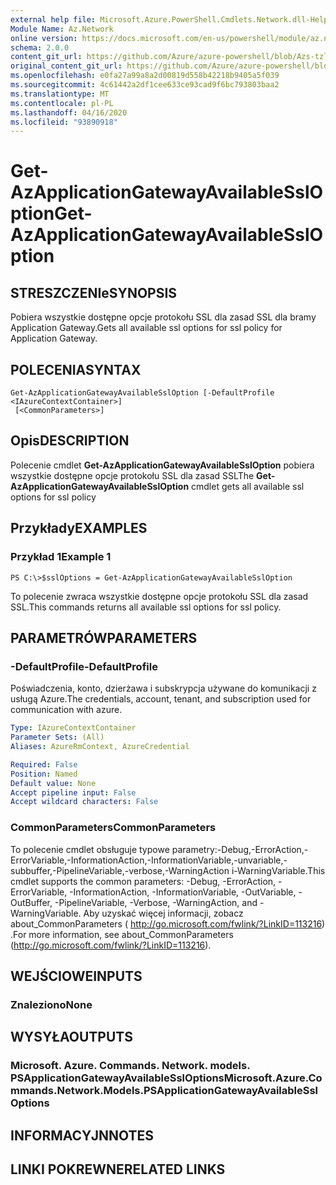 ```yaml
---
external help file: Microsoft.Azure.PowerShell.Cmdlets.Network.dll-Help.xml
Module Name: Az.Network
online version: https://docs.microsoft.com/en-us/powershell/module/az.network/get-AzApplicationGatewayAvailableSslOption
schema: 2.0.0
content_git_url: https://github.com/Azure/azure-powershell/blob/Azs-tzl/src/Network/Network/help/Get-AzApplicationGatewayAvailableSslOption.md
original_content_git_url: https://github.com/Azure/azure-powershell/blob/Azs-tzl/src/Network/Network/help/Get-AzApplicationGatewayAvailableSslOption.md
ms.openlocfilehash: e0fa27a99a8a2d00819d558b42218b9405a5f039
ms.sourcegitcommit: 4c61442a2df1cee633ce93cad9f6bc793803baa2
ms.translationtype: MT
ms.contentlocale: pl-PL
ms.lasthandoff: 04/16/2020
ms.locfileid: "93890918"
---
```

# <span data-ttu-id="9615e-101">Get-AzApplicationGatewayAvailableSslOption</span><span class="sxs-lookup"><span data-stu-id="9615e-101">Get-AzApplicationGatewayAvailableSslOption</span></span>

## <span data-ttu-id="9615e-102">STRESZCZENIe</span><span class="sxs-lookup"><span data-stu-id="9615e-102">SYNOPSIS</span></span>
<span data-ttu-id="9615e-103">Pobiera wszystkie dostępne opcje protokołu SSL dla zasad SSL dla bramy Application Gateway.</span><span class="sxs-lookup"><span data-stu-id="9615e-103">Gets all available ssl options for ssl policy for Application Gateway.</span></span>

## <span data-ttu-id="9615e-104">POLECENIA</span><span class="sxs-lookup"><span data-stu-id="9615e-104">SYNTAX</span></span>

```
Get-AzApplicationGatewayAvailableSslOption [-DefaultProfile <IAzureContextContainer>]
 [<CommonParameters>]
```

## <span data-ttu-id="9615e-105">Opis</span><span class="sxs-lookup"><span data-stu-id="9615e-105">DESCRIPTION</span></span>
<span data-ttu-id="9615e-106">Polecenie cmdlet **Get-AzApplicationGatewayAvailableSslOption** pobiera wszystkie dostępne opcje protokołu SSL dla zasad SSL</span><span class="sxs-lookup"><span data-stu-id="9615e-106">The **Get-AzApplicationGatewayAvailableSslOption** cmdlet gets all available ssl options for ssl policy</span></span>

## <span data-ttu-id="9615e-107">Przykłady</span><span class="sxs-lookup"><span data-stu-id="9615e-107">EXAMPLES</span></span>

### <span data-ttu-id="9615e-108">Przykład 1</span><span class="sxs-lookup"><span data-stu-id="9615e-108">Example 1</span></span>
```
PS C:\>$sslOptions = Get-AzApplicationGatewayAvailableSslOption
```

<span data-ttu-id="9615e-109">To polecenie zwraca wszystkie dostępne opcje protokołu SSL dla zasad SSL.</span><span class="sxs-lookup"><span data-stu-id="9615e-109">This commands returns all available ssl options for ssl policy.</span></span>

## <span data-ttu-id="9615e-110">PARAMETRÓW</span><span class="sxs-lookup"><span data-stu-id="9615e-110">PARAMETERS</span></span>

### <span data-ttu-id="9615e-111">-DefaultProfile</span><span class="sxs-lookup"><span data-stu-id="9615e-111">-DefaultProfile</span></span>
<span data-ttu-id="9615e-112">Poświadczenia, konto, dzierżawa i subskrypcja używane do komunikacji z usługą Azure.</span><span class="sxs-lookup"><span data-stu-id="9615e-112">The credentials, account, tenant, and subscription used for communication with azure.</span></span>

```yaml
Type: IAzureContextContainer
Parameter Sets: (All)
Aliases: AzureRmContext, AzureCredential

Required: False
Position: Named
Default value: None
Accept pipeline input: False
Accept wildcard characters: False
```

### <span data-ttu-id="9615e-113">CommonParameters</span><span class="sxs-lookup"><span data-stu-id="9615e-113">CommonParameters</span></span>
<span data-ttu-id="9615e-114">To polecenie cmdlet obsługuje typowe parametry:-Debug,-ErrorAction,-ErrorVariable,-InformationAction,-InformationVariable,-unvariable,-subbuffer,-PipelineVariable,-verbose,-WarningAction i-WarningVariable.</span><span class="sxs-lookup"><span data-stu-id="9615e-114">This cmdlet supports the common parameters: -Debug, -ErrorAction, -ErrorVariable, -InformationAction, -InformationVariable, -OutVariable, -OutBuffer, -PipelineVariable, -Verbose, -WarningAction, and -WarningVariable.</span></span> <span data-ttu-id="9615e-115">Aby uzyskać więcej informacji, zobacz about_CommonParameters ( http://go.microsoft.com/fwlink/?LinkID=113216) .</span><span class="sxs-lookup"><span data-stu-id="9615e-115">For more information, see about_CommonParameters (http://go.microsoft.com/fwlink/?LinkID=113216).</span></span>

## <span data-ttu-id="9615e-116">WEJŚCIOWE</span><span class="sxs-lookup"><span data-stu-id="9615e-116">INPUTS</span></span>

### <span data-ttu-id="9615e-117">Znaleziono</span><span class="sxs-lookup"><span data-stu-id="9615e-117">None</span></span>

## <span data-ttu-id="9615e-118">WYSYŁA</span><span class="sxs-lookup"><span data-stu-id="9615e-118">OUTPUTS</span></span>

### <span data-ttu-id="9615e-119">Microsoft. Azure. Commands. Network. models. PSApplicationGatewayAvailableSslOptions</span><span class="sxs-lookup"><span data-stu-id="9615e-119">Microsoft.Azure.Commands.Network.Models.PSApplicationGatewayAvailableSslOptions</span></span>

## <span data-ttu-id="9615e-120">INFORMACYJN</span><span class="sxs-lookup"><span data-stu-id="9615e-120">NOTES</span></span>

## <span data-ttu-id="9615e-121">LINKI POKREWNE</span><span class="sxs-lookup"><span data-stu-id="9615e-121">RELATED LINKS</span></span>

